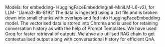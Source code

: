 Models: for embedding- HuggingFaceEmbedding(all-MiniLM-L6-v2), for LLM- 'Llama3-8b-8192'
The data is ingested using a .txt file and is broken down into small chunks with overlaps and fed into HuggingFaceEmbedding model. 
The vectorised data is stored into Chroma and is used for retaining conversation history as with the help of Prompt Templates.
We have used Groq for faster retrieval of outputs.
We ahve alo utliised RAG chain to get contextualised output along with conversational history for efficient QnA.
